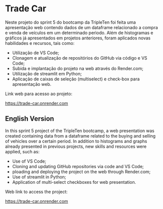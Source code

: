 # Trade Car

Neste projeto do sprint 5 do bootcamp da TripleTen foi feita uma apresentação web contendo dados de um dataframe relacionado a compra e venda de veículos em um determinado perìodo. Além de histogramas e gráficos já apresentados em projetos anteriores, foram aplicados novas habilidades e recursos, tais como:

* Utilização de VS Code;
* Clonagem e atualização de repositórios do GitHub via código e VS Code;
* Subida e implantação do projeto na web através do Render.com;
* Utilização de streamlit em Python;
* Aplicação de caixas de seleção (multiselect) e check-box para apresentação web.

Link web para acesso ao projeto:

https://trade-car.onrender.com

## English Version

In this sprint 5 project of the TripleTen bootcamp, a web presentation was created containing data from a dataframe related to the buying and selling of vehicles over a certain period. In addition to histograms and graphs already presented in previous projects, new skills and resources were applied, such as:

* Use of VS Code;
* Cloning and updating GitHub repositories via code and VS Code;
* ploading and deploying the project on the web through Render.com;
* Use of streamlit in Python;
* Application of multi-select checkboxes for web presentation.

Web link to access the project:

https://trade-car.onrender.com
